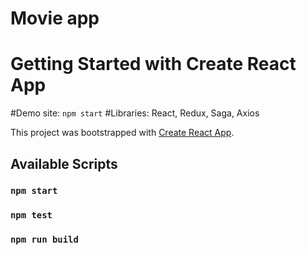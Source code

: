 # Movie app

# Getting Started with Create React App
#Demo site: `npm start`
#Libraries: React, Redux, Saga, Axios

This project was bootstrapped with [Create React App](https://github.com/facebook/create-react-app).

## Available Scripts
### `npm start`
### `npm test`
### `npm run build`